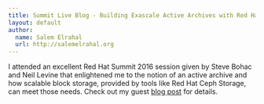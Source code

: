 ```yaml
---
title: Summit Live Blog - Building Exascale Active Archives with Red Hat Ceph Storage
layout: default
author:
  name: Salem Elrahal
  url: http://salemelrahal.org
---
```


I attended an excellent Red Hat Summit 2016 session given by Steve Bohac and Neil Levine that enlightened me to the notion of an active archive and how scalable block storage, provided by tools like Red Hat Ceph Storage, can meet those needs. Check out my guest [blog post](http://developers.redhat.com/blog/2016/06/29/summit-live-blog-building-exascale-active-archives-with-red-hat-ceph-storage/) for details.
